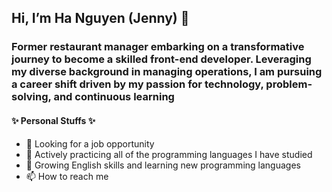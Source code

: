 ## Hi, I’m Ha Nguyen (Jenny) :wave:

### Former restaurant manager embarking on a transformative journey to become a skilled front-end developer. Leveraging my diverse background in managing operations, I am pursuing a career shift driven by my passion for technology, problem-solving, and continuous learning

#### :sparkles: Personal Stuffs :sparkles:
- 🤝 Looking for a job opportunity
- 📖 Actively practicing all of the programming languages I have studied
- 🌱 Growing English skills and learning new programming languages
- 📫 How to reach me 

<!---
Ha989/Ha989 is a ✨ special ✨ repository because its `README.md` (this file) appears on your GitHub profile.
You can click the Preview link to take a look at your changes.
--->
